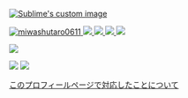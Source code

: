 [![Sublime's custom image](https://github.com/miwashutaro0611/miwashutaro0611//raw/main/image/black.gif)
](https://codepen.io/miwashutaro0611/pen/rNwzKwK)

[ ![miwashutaro0611](https://komarev.com/ghpvc/?username=miwashutaro0611)
](https://github.com/miwashutaro0611/miwashutaro0611/)
[![](https://img.shields.io/twitter/follow/jackmiwamiwa?label=Twitter&logo=twitter&style=flat)
](http://twitter.com/jackmiwamiwa)
[![](https://img.shields.io/github/followers/miwashutaro0611?label=follow&logo=github&style=flat)
](https://github.com/miwashutaro0611)
[![](https://qiita-badge.apiapi.app/s/miwashutaro0611/posts.svg)
](http://qiita.com/miwashutaro0611)
[![](https://qiita-badge.apiapi.app/s/miwashutaro0611/contributions.svg)
](http://qiita.com/miwashutaro0611)

![](https://github-profile-summary-cards.vercel.app/api/cards/profile-details?username=miwashutaro0611&theme=dracula)

[![](https://github-readme-stats.vercel.app/api?username=miwashutaro0611&count_private=true&show_icons=true&theme=dracula)](https://github.com/miwashutaro0611)
[![](https://github-readme-stats.vercel.app/api/top-langs/?username=miwashutaro0611&layout=compact&theme=dracula)](https://github.com/miwashutaro0611)

[このプロフィールページで対応したことについて](https://jackswim3411.hatenablog.com/entry/2021/09/18/205206)